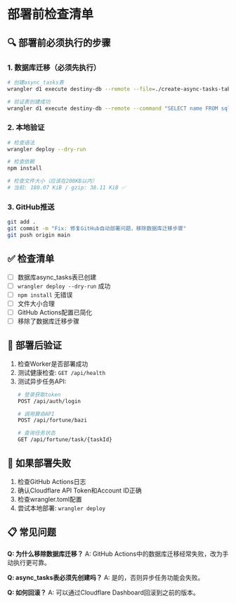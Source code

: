 # 部署前检查清单

## 🔍 部署前必须执行的步骤

### 1. 数据库迁移（必须先执行）

```bash
# 创建async_tasks表
wrangler d1 execute destiny-db --remote --file=./create-async-tasks-table.sql

# 验证表创建成功
wrangler d1 execute destiny-db --remote --command "SELECT name FROM sqlite_master WHERE type='table' AND name='async_tasks';"
```

### 2. 本地验证

```bash
# 检查语法
wrangler deploy --dry-run

# 检查依赖
npm install

# 检查文件大小（应该在200KB以内）
# 当前: 180.07 KiB / gzip: 38.11 KiB ✅
```

### 3. GitHub推送

```bash
git add .
git commit -m "Fix: 修复GitHub自动部署问题，移除数据库迁移步骤"
git push origin main
```

## ✅ 检查清单

- [ ] 数据库async_tasks表已创建
- [ ] `wrangler deploy --dry-run` 成功
- [ ] `npm install` 无错误
- [ ] 文件大小合理
- [ ] GitHub Actions配置已简化
- [ ] 移除了数据库迁移步骤

## 🚀 部署后验证

1. 检查Worker是否部署成功
2. 测试健康检查: `GET /api/health`
3. 测试异步任务API:
   ```bash
   # 登录获取token
   POST /api/auth/login
   
   # 调用算命API
   POST /api/fortune/bazi
   
   # 查询任务状态
   GET /api/fortune/task/{taskId}
   ```

## 🔧 如果部署失败

1. 检查GitHub Actions日志
2. 确认Cloudflare API Token和Account ID正确
3. 检查wrangler.toml配置
4. 尝试本地部署: `wrangler deploy`

## 📋 常见问题

**Q: 为什么移除数据库迁移？**
A: GitHub Actions中的数据库迁移经常失败，改为手动执行更可靠。

**Q: async_tasks表必须先创建吗？**
A: 是的，否则异步任务功能会失败。

**Q: 如何回滚？**
A: 可以通过Cloudflare Dashboard回滚到之前的版本。
